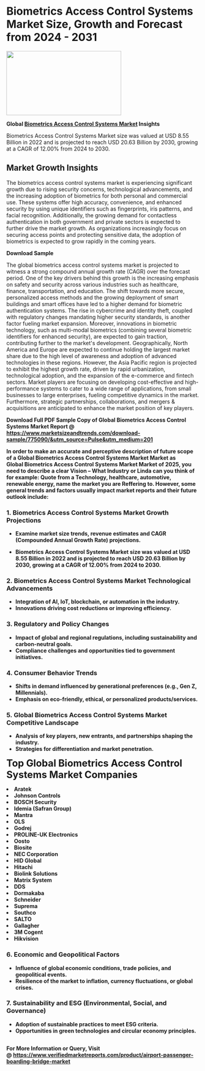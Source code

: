 <H1>Biometrics Access Control Systems Market Size, Growth and Forecast from 2024 - 2031</H1><img class="aligncenter size-medium wp-image-584254" src="https://thirdeyenews.in/wp-content/uploads/2024/09/Global-Market-Research-300x168.jpeg" alt="" width="300" height="168" /><p><strong>Global&nbsp;<a href="https://www.marketsizeandtrends.com/download-sample/775090/&amp;utm_source=Pulse&amp;utm_medium=201">Biometrics Access Control Systems Market</a> Insights</strong></p><p>Biometrics Access Control Systems Market size was valued at USD 8.55 Billion in 2022 and is projected to reach USD 20.63 Billion by 2030, growing at a CAGR of 12.00% from 2024 to 2030.</p><p><h2>Market Growth Insights</h2> <p>The biometrics access control systems market is experiencing significant growth due to rising security concerns, technological advancements, and the increasing adoption of biometrics for both personal and commercial use. These systems offer high accuracy, convenience, and enhanced security by using unique identifiers such as fingerprints, iris patterns, and facial recognition. Additionally, the growing demand for contactless authentication in both government and private sectors is expected to further drive the market growth. As organizations increasingly focus on securing access points and protecting sensitive data, the adoption of biometrics is expected to grow rapidly in the coming years.</p> <p><strong>Download Sample</strong></p> <p>The global biometrics access control systems market is projected to witness a strong compound annual growth rate (CAGR) over the forecast period. One of the key drivers behind this growth is the increasing emphasis on safety and security across various industries such as healthcare, finance, transportation, and education. The shift towards more secure, personalized access methods and the growing deployment of smart buildings and smart offices have led to a higher demand for biometric authentication systems. The rise in cybercrime and identity theft, coupled with regulatory changes mandating higher security standards, is another factor fueling market expansion. Moreover, innovations in biometric technology, such as multi-modal biometrics (combining several biometric identifiers for enhanced security), are expected to gain traction, contributing further to the market's development. Geographically, North America and Europe are expected to continue holding the largest market share due to the high level of awareness and adoption of advanced technologies in these regions. However, the Asia Pacific region is projected to exhibit the highest growth rate, driven by rapid urbanization, technological adoption, and the expansion of the e-commerce and fintech sectors. Market players are focusing on developing cost-effective and high-performance systems to cater to a wide range of applications, from small businesses to large enterprises, fueling competitive dynamics in the market. Furthermore, strategic partnerships, collaborations, and mergers & acquisitions are anticipated to enhance the market position of key players.</p> <p><strong></p><p><span class=""><strong>Download Full PDF Sample Copy of Global Biometrics Access Control Systems Market Report</strong> @ <a href="https://www.marketsizeandtrends.com/download-sample/775090/&amp;utm_source=Pulse&amp;utm_medium=201" target="_blank">https://www.marketsizeandtrends.com/download-sample/775090/&amp;utm_source=Pulse&amp;utm_medium=201</a></span></p><p>In order to make an accurate and perceptive description of future scope of a Global&nbsp;Biometrics Access Control Systems Market Market as Global&nbsp;Biometrics Access Control Systems Market Market of 2025, you need to describe a clear Vision &ndash; What Industry or Linda can you think of for example: Quote from a Technology, healthcare, automotive, renewable energy, name the market you are Reffering to. However, some general trends and factors usually impact market reports and their future outlook include:</p><h3>1.&nbsp;<strong>Biometrics Access Control Systems Market Growth Projections</strong></h3><ul><li>Examine market size trends, revenue estimates and CAGR (Compounded Annual Growth Rate) projections.</li><li><p>Biometrics Access Control Systems Market size was valued at USD 8.55 Billion in 2022 and is projected to reach USD 20.63 Billion by 2030, growing at a CAGR of 12.00% from 2024 to 2030.</p></li></ul><h3>2.&nbsp;<strong>Biometrics Access Control Systems Market Technological Advancements</strong></h3><ul><li>Integration of AI, IoT, blockchain, or automation in the industry.</li><li>Innovations driving cost reductions or improving efficiency.</li></ul><h3>3.&nbsp;<strong>Regulatory and Policy Changes</strong></h3><ul><li>Impact of global and regional regulations, including sustainability and carbon-neutral goals.</li><li>Compliance challenges and opportunities tied to government initiatives.</li></ul><h3>4.&nbsp;<strong>Consumer Behavior Trends</strong></h3><ul><li>Shifts in demand influenced by generational preferences (e.g., Gen Z, Millennials).</li><li>Emphasis on eco-friendly, ethical, or personalized products/services.</li></ul><h3>5.&nbsp;<strong>Global Biometrics Access Control Systems Market Competitive Landscape</strong></h3><ul><li>Analysis of key players, new entrants, and partnerships shaping the industry.</li><li>Strategies for differentiation and market penetration.</li></ul><p data-pm-slice="1 1 []"><span style="color: inherit; font-family: inherit; font-size: 25px;">Top Global Biometrics Access Control Systems Market Companies</span></p><div class="" data-test-id=""><p><li>Aratek</li><li> Johnson Controls</li><li> BOSCH Security</li><li> Idemia (Safran Group)</li><li> Mantra</li><li> OLS</li><li> Godrej</li><li> PROLINE-UK Electronics</li><li> Oosto</li><li> Biosite</li><li> NEC Corporation</li><li> HID Global</li><li> Hitachi</li><li> Biolink Solutions</li><li> Matrix System</li><li> DDS</li><li> Dormakaba</li><li> Schneider</li><li> Suprema</li><li> Southco</li><li> SALTO</li><li> Gallagher</li><li> 3M Cogent</li><li> Hikvision</li></p></div><h3>6.&nbsp;<strong>Economic and Geopolitical Factors</strong></h3><ul><li>Influence of global economic conditions, trade policies, and geopolitical events.</li><li>Resilience of the market to inflation, currency fluctuations, or global crises.</li></ul><h3>7.&nbsp;<strong>Sustainability and ESG (Environmental, Social, and Governance)</strong></h3><ul><li>Adoption of sustainable practices to meet ESG criteria.</li><li>Opportunities in green technologies and circular economy principles.</li></ul><h2><strong style="font-size: 14px;">For More Information or Query, Visit @&nbsp;</strong><a style="background-color: #ffffff; font-size: 14px;" href="https://www.marketsizeandtrends.com/report/biometrics-access-control-systems-market/" target="_blank">https://www.verifiedmarketreports.com/product/airport-passenger-boarding-bridge-market</a></h2>
